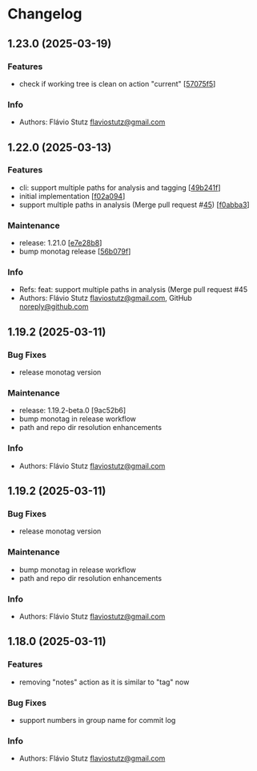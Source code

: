 # Changelog

## 1.23.0 (2025-03-19)

### Features

* check if working tree is clean on action "current" [[57075f5](https://github.com/flaviostutz/monotag/commit/57075f5e7860e513a3f982921b05062db46683fa)]

### Info

* Authors: Flávio Stutz <flaviostutz@gmail.com>


## 1.22.0 (2025-03-13)

### Features

* cli: support multiple paths for analysis and tagging [[49b241f](https://github.com/flaviostutz/monotag/commit/49b241f720133a4527b8ebc2004d569f4df00eea)]
* initial implementation [[f02a094](https://github.com/flaviostutz/monotag/commit/f02a094d895129b4d7918227860224baef78c3ec)]
* support multiple paths in analysis (Merge pull request #[45](https://github.com/flaviostutz/monotag/pull/45)) [[f0abba3](https://github.com/flaviostutz/monotag/commit/f0abba39709d4cb469cad94054c0328a4dbada38)]

### Maintenance

* release: 1.21.0 [[e7e28b8](https://github.com/flaviostutz/monotag/commit/e7e28b8bc651d46585c5b8c1e26927c15ebfa6f7)]
* bump monotag release [[56b079f](https://github.com/flaviostutz/monotag/commit/56b079f1b53e589f39c11cc4317f5058cc56c7ce)]

### Info

* Refs: feat: support multiple paths in analysis (Merge pull request #45
* Authors: Flávio Stutz <flaviostutz@gmail.com>, GitHub <noreply@github.com>


## 1.19.2 (2025-03-11)

### Bug Fixes

* release monotag version

### Maintenance

* release: 1.19.2-beta.0 [9ac52b6]
* bump monotag in release workflow
* path and repo dir resolution enhancements

### Info

* Authors: Flávio Stutz <flaviostutz@gmail.com>


## 1.19.2 (2025-03-11)

### Bug Fixes

* release monotag version

### Maintenance

* bump monotag in release workflow
* path and repo dir resolution enhancements

### Info

* Authors: Flávio Stutz <flaviostutz@gmail.com>


## 1.18.0 (2025-03-11)

### Features

* removing "notes" action as it is similar to "tag" now

### Bug Fixes

* support numbers in group name for commit log

### Info

* Authors: Flávio Stutz <flaviostutz@gmail.com>


